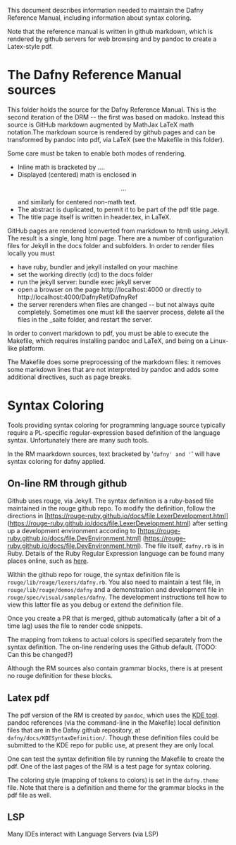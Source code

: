 
This document describes information needed to maintain the Dafny Reference
Manual, including information about syntax coloring.

Note that the reference manual is written in github markdown,
which is rendered by github servers for web browsing
and by pandoc to create a Latex-style pdf.

# The Dafny Reference Manual sources

This folder holds the source for the Dafny Reference Manual. This is the second iteration of the DRM -- the first was based on madoko.
Instead this source is GitHub markdown augmented by MathJax LaTeX math notation.The markdown source is rendered by github pages and can be transformed by
pandoc into pdf, via LaTeX (see the Makefile in this folder).

Some care must be taken to enable both modes of rendering.
* Inline math is bracketed by $...$.
* Displayed (centered) math is enclosed in <p style="text-align: center;">$$...$$</p> and similarly for centered non-math text.
* The abstract is duplicated, to permit it to be part of the pdf title page.
* The title page itself is written in header.tex, in LaTeX.

GitHub pages are rendered (converted from markdown to html) using Jekyll.
The result is a single, long html page.
There are a number of configuration files for Jekyll in the docs folder and
subfolders. In order to render files locally you must
* have ruby, bundler and jekyll installed on your machine
* set the working directly (cd) to the docs folder
* run the jekyll server: bundle exec jekyll server
* open a browser on the page http://localhost:4000 or directly to http://localhost:4000/DafnyRef/DafnyRef
* the server rerenders when files are changed -- but not always quite completely. Sometimes one must kill the saerver process, delete all the files in the _saite folder, and restart the server.

In order to convert markdown to pdf, you must be able to execute the Makefile, which requires installing pandoc and LaTeX, and being on a Linux-like platform.

The Makefile does some preprocessing of the markdown files: it removes some
markdown lines that are not interpreted by pandoc and adds some additional
directives, such as page breaks.

# Syntax Coloring

Tools providing syntax coloring for programming language source typically
require a PL-specific regular-expression based definition of the language
syntax. Unfortunately there are many such tools.

In the RM maarkdown sources, text bracketed by '```dafny' and '```' will have
syntax coloring for dafny applied.

## On-line RM through github
Github uses rouge, via Jekyll. The syntax definition is a ruby-based file
maintained in the rouge github repo.
To modify the definition, follow the directions in
[https://rouge-ruby.github.io/docs/file.LexerDevelopment.html]
(https://rouge-ruby.github.io/docs/file.LexerDevelopment.html)
after setting up a development environment according to
[https://rouge-ruby.github.io/docs/file.DevEnvironment.html]
(https://rouge-ruby.github.io/docs/file.DevEnvironment.html).
The file itself, `dafny.rb` is in Ruby. Details of the Ruby Regular
Expression language can be found many places online, such as
[here](https://www.princeton.edu/~mlovett/reference/Regular-Expressions.pdf).

Within the github repo for rouge, the syntax definition file is
`rouge/lib/rouge/lexers/dafny.rb`. You also need to maintain a
test file, in `rouge/lib/rouge/demos/dafny` and a demonstration and
development file in `rouge/spec/visual/samples/dafny`.
The development instructions tell how to view this latter file as you
debug or extend the definition file.

Once you create a PR that is merged, github automatically (after a bit of a
time lag) uses the file to render code snippets.

The mapping from tokens to actual colors is specified separately from the
syntax definition. The on-line rendering uses the Github default.
(TODO: Can this be changed?)

Although the RM sources also contain grammar blocks, there is at present no
rouge definition for these blocks.

## Latex pdf

The pdf version of the RM is created by `pandoc`, which uses the
[KDE tool](https://docs.kde.org). pandoc references (via the command-line
in the Makefile) local definition files that are in the Dafny github
repository, at `dafny/docs/KDESyntaxDefinition/`. Though these definition
files could be submitted to the KDE repo for public use, at present they
are only local.

One can test the syntax definition file by running the Makefile to create the
pdf. One of the last pages of the RM is a test page for syntax coloring.

The coloring style (mapping of tokens to colors) is set in the `dafny.theme` file.
Note that there is a definition and theme for the grammar blocks in the pdf
file as well.


## LSP

Many IDEs interact with Language Servers (via LSP)
